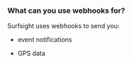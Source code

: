 ### What can you use webhooks for?

Surfsight uses webhooks to send you:

-   event notifications

-   GPS data